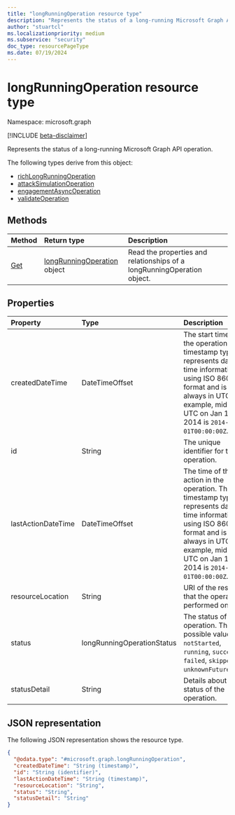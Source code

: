 ```yaml
---
title: "longRunningOperation resource type"
description: "Represents the status of a long-running Microsoft Graph API operation."
author: "stuartcl"
ms.localizationpriority: medium
ms.subservice: "security"
doc_type: resourcePageType
ms.date: 07/19/2024
---
```


# longRunningOperation resource type

Namespace: microsoft.graph

[!INCLUDE [beta-disclaimer](../../includes/beta-disclaimer.md)]

Represents the status of a long-running Microsoft Graph API operation.

The following types derive from this object:
- [richLongRunningOperation](richlongrunningoperation.md)
- [attackSimulationOperation](../resources/attacksimulationoperation.md)
- [engagementAsyncOperation](../resources/engagementasyncoperation.md)
- [validateOperation](../resources/industrydata-validateoperation.md)

## Methods

|Method|Return type|Description|
|:---|:---|:---|
|[Get](../api/longrunningoperation-get.md)|[longRunningOperation](../resources/longrunningoperation.md) object|Read the properties and relationships of a longRunningOperation object.|

## Properties

|Property|Type|Description|
|:---|:---|:---|
|createdDateTime|DateTimeOffset|The start time of the operation. The timestamp type represents date and time information using ISO 8601 format and is always in UTC. For example, midnight UTC on Jan 1, 2014 is `2014-01-01T00:00:00Z`.|
|id|String|The unique identifier for the operation. |
|lastActionDateTime|DateTimeOffset|The time of the last action in the operation. The timestamp type represents date and time information using ISO 8601 format and is always in UTC. For example, midnight UTC on Jan 1, 2014 is `2014-01-01T00:00:00Z`.|
|resourceLocation|String| URI of the resource that the operation is performed on. |
|status|longRunningOperationStatus|The status of the operation. The possible values are: `notStarted`, `running`, `succeeded`, `failed`, `skipped`, `unknownFutureValue`.|
|statusDetail|String|Details about the status of the operation.|

## JSON representation

The following JSON representation shows the resource type.

<!-- {
  "blockType": "resource",
  "keyProperty": "id",
  "@odata.type": "microsoft.graph.longRunningOperation",
  "baseType": "microsoft.graph.entity",
  "openType": false
}
-->
``` json
{
  "@odata.type": "#microsoft.graph.longRunningOperation",
  "createdDateTime": "String (timestamp)",
  "id": "String (identifier)",
  "lastActionDateTime": "String (timestamp)",
  "resourceLocation": "String",
  "status": "String",
  "statusDetail": "String"
}
```

<!-- uuid: 13fa92b1-3b41-498b-aab1-f943464a124f
2018-03-30 10:29:30 UTC -->
<!-- {
  "type": "#page.annotation",
  "description": "operation resource",
  "keywords": "",
  "section": "documentation",
  "tocPath": ""
}-->
